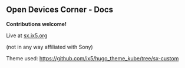 ## Open Devices Corner - Docs

**Contributions welcome!**

Live at [sx.ix5.org](https://sx.ix5.org/info)

(not in any way affiliated with Sony)

Theme used: https://github.com/ix5/hugo_theme_kube/tree/sx-custom

